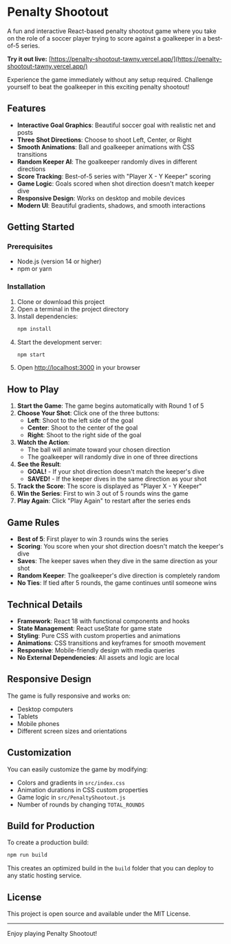 # Penalty Shootout

A fun and interactive React-based penalty shootout game where you take on the role of a soccer player trying to score against a goalkeeper in a best-of-5 series.

**Try it out live:** [https://penalty-shootout-tawny.vercel.app/](https://penalty-shootout-tawny.vercel.app/)

Experience the game immediately without any setup required. Challenge yourself to beat the goalkeeper in this exciting penalty shootout!

## Features

- **Interactive Goal Graphics**: Beautiful soccer goal with realistic net and posts
- **Three Shot Directions**: Choose to shoot Left, Center, or Right
- **Smooth Animations**: Ball and goalkeeper animations with CSS transitions
- **Random Keeper AI**: The goalkeeper randomly dives in different directions
- **Score Tracking**: Best-of-5 series with "Player X - Y Keeper" scoring
- **Game Logic**: Goals scored when shot direction doesn't match keeper dive
- **Responsive Design**: Works on desktop and mobile devices
- **Modern UI**: Beautiful gradients, shadows, and smooth interactions

## Getting Started

### Prerequisites

- Node.js (version 14 or higher)
- npm or yarn

### Installation

1. Clone or download this project
2. Open a terminal in the project directory
3. Install dependencies:
   ```bash
   npm install
   ```
4. Start the development server:
   ```bash
   npm start
   ```
5. Open [http://localhost:3000](http://localhost:3000) in your browser

## How to Play

1. **Start the Game**: The game begins automatically with Round 1 of 5
2. **Choose Your Shot**: Click one of the three buttons:
   - **Left**: Shoot to the left side of the goal
   - **Center**: Shoot to the center of the goal
   - **Right**: Shoot to the right side of the goal
3. **Watch the Action**: 
   - The ball will animate toward your chosen direction
   - The goalkeeper will randomly dive in one of three directions
4. **See the Result**:
   - **GOAL!** - If your shot direction doesn't match the keeper's dive
   - **SAVED!** - If the keeper dives in the same direction as your shot
5. **Track the Score**: The score is displayed as "Player X - Y Keeper"
6. **Win the Series**: First to win 3 out of 5 rounds wins the game
7. **Play Again**: Click "Play Again" to restart after the series ends

## Game Rules

- **Best of 5**: First player to win 3 rounds wins the series
- **Scoring**: You score when your shot direction doesn't match the keeper's dive
- **Saves**: The keeper saves when they dive in the same direction as your shot
- **Random Keeper**: The goalkeeper's dive direction is completely random
- **No Ties**: If tied after 5 rounds, the game continues until someone wins

## Technical Details

- **Framework**: React 18 with functional components and hooks
- **State Management**: React useState for game state
- **Styling**: Pure CSS with custom properties and animations
- **Animations**: CSS transitions and keyframes for smooth movement
- **Responsive**: Mobile-friendly design with media queries
- **No External Dependencies**: All assets and logic are local

## Responsive Design

The game is fully responsive and works on:
- Desktop computers
- Tablets
- Mobile phones
- Different screen sizes and orientations

## Customization

You can easily customize the game by modifying:
- Colors and gradients in `src/index.css`
- Animation durations in CSS custom properties
- Game logic in `src/PenaltyShootout.js`
- Number of rounds by changing `TOTAL_ROUNDS`

## Build for Production

To create a production build:

```bash
npm run build
```

This creates an optimized build in the `build` folder that you can deploy to any static hosting service.

## License

This project is open source and available under the MIT License.

---

Enjoy playing Penalty Shootout! 